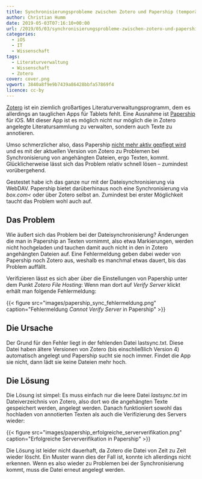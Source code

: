 ```yaml
---
title: Synchronisierungsprobleme zwischen Zotero und Papership (temporär) beheben
author: Christian Humm
date: 2019-05-03T07:16:10+00:00
url: /2019/05/03/synchronisierungsprobleme-zwischen-zotero-und-papership-temporaer-beheben/
categories:
  - iOS
  - IT
  - Wissenschaft
tags:
  - Literaturverwaltung
  - Wissenschaft
  - Zotero
cover: cover.png
vgwort: 3840a8f9e9b7439a86428bbfa57869f4
licence: cc-by
---
```

[Zotero][1] ist ein ziemlich großartiges Literaturverwaltungsprogramm, dem es allerdings an tauglichen Apps für Tablets fehlt. Eine Ausnahme ist [Papership][2] für iOS. Mit dieser App ist es möglich nicht nur möglich die in Zotero angelegte Literatursammlung zu verwalten, sondern auch Texte zu annotieren.

Umso schmerzlicher also, dass Papership [nicht mehr aktiv gepflegt wird][3] und es mit der aktuellen Version von Zotero zu Problemen bei Synchronisierung von angehängten Dateien, ergo Texten, kommt. Glücklicherweise lässt sich das Problem relativ schnell lösen – zumindest vorübergehend.

<!--more-->

Gestestet habe ich das ganze nur mit der Dateisynchronisierung via WebDAV. Papership bietet darüberhinaus noch eine Synchronisierung via _box.com<_ oder über Zotero selbst an. Zumindest bei erster Möglichkeit taucht das Problem wohl auch auf.

## Das Problem

Wie äußert sich das Problem bei der Dateisynchronisierung? Änderungen die man in Papership an Texten vornimmt, also etwa Markierungen, werden nicht hochgeladen und tauchen damit auch nicht in den in Zotero angehängten Dateien auf. Eine Fehlermeldung geben dabei weder von Papership noch Zotero aus, weshalb es manchmal etwas dauert, bis das Problem auffällt.

Verifizieren lässt es sich aber über die Einstellungen von Papership unter dem Punkt _Zotero File Hosting_: Wenn man dort auf _Verify Server_ klickt erhält man folgende Fehlermeldung:

{{< figure src="images/papership_sync_fehlermeldung.png" caption="Fehlermeldung _Cannot Verify Server_ in Papership" >}}

## Die Ursache

Der Grund für den Fehler liegt in der fehlenden Datei lastsync.txt. Diese Datei haben ältere Versionen von Zotero (bis einschließlich Version 4) automatisch angelegt und Papership sucht sie noch immer. Findet die App sie nicht, dann lädt sie keine Dateien mehr hoch.

## Die Lösung


Die Lösung ist simpel: Es muss einfach nur die leere Datei _lastsync.txt_ im Dateiverzeichnis von Zotero, also dort wo die angehängten Texte gespeichert werden, angelegt werden. Danach funktioniert sowohl das hochladen von annotierten Texten als auch die Verifizierung des Servers wieder:

{{< figure src="images/papership_erfolgreiche_serververifikation.png" caption="Erfolgreiche Serververifikation in Papership" >}}

Die Lösung ist leider nicht dauerhaft, da Zotero die Datei von Zeit zu Zeit wieder löscht. Ein Muster wann dies der Fall ist, konnte ich allerdings nicht erkennen. Wenn es also wieder zu Problemen bei der Synchronisierung kommt, muss die Datei erneut angelegt werden.

 [1]: https://www.zotero.org/
 [2]: https://www.papershipapp.com/
 [3]: https://forums.zotero.org/discussion/comment/289064/

